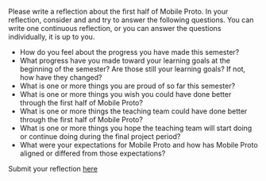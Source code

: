 Please write a reflection about the first half of Mobile Proto. In your reflection, consider and and try to answer the following questions. You can write one continuous reflection, or you can answer the questions individually, it is up to you.


- How do you feel about the progress you have made this semester?
- What progress have you made toward your learning goals at the beginning of the semester? Are those still your learning goals? If not, how have they changed?
- What is one or more things you are proud of so far this semester?
- What is one or more things you wish you could have done better through the first half of Mobile Proto?
- What is one or more things the teaching team could have done better through the first half of Mobile Proto?
- What is one or more things you hope the teaching team will start doing or continue doing during the final project period?
- What were your expectations for Mobile Proto and how has Mobile Proto aligned or differed from those expectations?

Submit your reflection [here](https://goo.gl/forms/OU3nGg5TH9er8Ce43)
